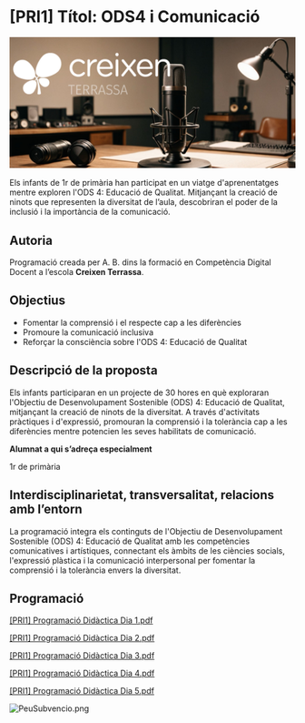 # [PRI1] Títol: ODS4 i Comunicació

![PortadaCreixen](PortadaCreixen.png)

Els infants de 1r de primària han participat en un viatge d'aprenentatges mentre exploren l'ODS 4: Educació de Qualitat. Mitjançant la creació de ninots que representen la diversitat de l’aula, descobriran el poder de la inclusió i la importància de la comunicació.

## **Autoria**

Programació creada per A. B. dins la formació en Competència Digital Docent a l’escola **Creixen Terrassa**.

## **Objectius**

- Fomentar la comprensió i el respecte cap a les diferències
- Promoure la comunicació inclusiva
- Reforçar la consciència sobre l'ODS 4: Educació de Qualitat

## **Descripció de la proposta**

Els infants participaran en un projecte de 30 hores en què exploraran l'Objectiu de Desenvolupament Sostenible (ODS) 4: Educació de Qualitat, mitjançant la creació de ninots de la diversitat. A través d'activitats pràctiques i d'expressió, promouran la comprensió i la tolerància cap a les diferències mentre potencien les seves habilitats de comunicació.

**Alumnat a qui s’adreça especialment**

1r de primària

## **Interdisciplinarietat, transversalitat, relacions amb l’entorn**

La programació integra els continguts de l'Objectiu de Desenvolupament Sostenible (ODS) 4: Educació de Qualitat amb les competències comunicatives i artístiques, connectant els àmbits de les ciències socials, l'expressió plàstica i la comunicació interpersonal per fomentar la comprensió i la tolerància envers la diversitat.

## **Programació**

[[PRI1] Programació Didàctica Dia 1.pdf](%5BPRI1%5D%20Ti%CC%81tol%20ODS4%20i%20Comunicacio%CC%81%209630288ee0f446fda08cb387c0e765f8/PRI1_Programaci_Didctica_Dia_1.pdf)

[[PRI1] Programació Didàctica Dia 2.pdf](%5BPRI1%5D%20Ti%CC%81tol%20ODS4%20i%20Comunicacio%CC%81%209630288ee0f446fda08cb387c0e765f8/PRI1_Programaci_Didctica_Dia_2.pdf)

[[PRI1] Programació Didàctica Dia 3.pdf](%5BPRI1%5D%20Ti%CC%81tol%20ODS4%20i%20Comunicacio%CC%81%209630288ee0f446fda08cb387c0e765f8/PRI1_Programaci_Didctica_Dia_3.pdf)

[[PRI1] Programació Didàctica Dia 4.pdf](%5BPRI1%5D%20Ti%CC%81tol%20ODS4%20i%20Comunicacio%CC%81%209630288ee0f446fda08cb387c0e765f8/PRI1_Programaci_Didctica_Dia_4.pdf)

[[PRI1] Programació Didàctica Dia 5.pdf](%5BPRI1%5D%20Ti%CC%81tol%20ODS4%20i%20Comunicacio%CC%81%209630288ee0f446fda08cb387c0e765f8/PRI1_Programaci_Didctica_Dia_5.pdf)

![PeuSubvencio.png](PeuSubvenci%C3%B3.png)
